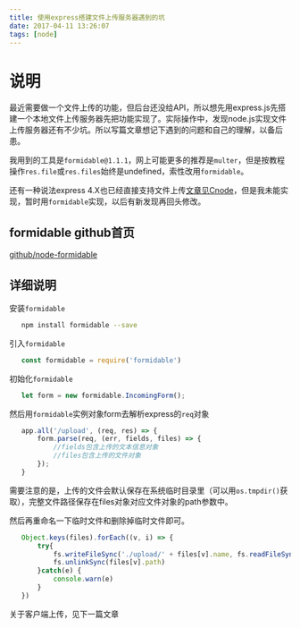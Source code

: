 ```yaml
---
title: 使用express搭建文件上传服务器遇到的坑
date: 2017-04-11 13:26:07
tags: [node]
---
```


# 说明

最近需要做一个文件上传的功能，但后台还没给API，所以想先用express.js先搭建一个本地文件上传服务器先把功能实现了。实际操作中，发现node.js实现文件上传服务器还有不少坑。所以写篇文章想记下遇到的问题和自己的理解，以备后患。

<!-- more -->

我用到的工具是`formidable@1.1.1`，网上可能更多的推荐是`multer`，但是按教程操作`res.file`或`res.files`始终是undefined，索性改用`formidable`。

还有一种说法express 4.X也已经直接支持文件上传[文章见Cnode](https://cnodejs.org/topic/4f40a4dc0feaaa4424081758)，但是我未能实现，暂时用`formidable`实现，以后有新发现再回头修改。

## formidable github首页

[github/node-formidable](https://github.com/felixge/node-formidable)

## 详细说明

安装`formidable`

 ```bash
    npm install formidable --save
 ```

引入`formidable`

 ``` javascript
    const formidable = require('formidable')
 ```

初始化`formidable`

 ``` javascript
    let form = new formidable.IncomingForm();
 ```

然后用`formidable`实例对象form去解析express的`req`对象

 ``` javascript
    app.all('/upload', (req, res) => {
        form.parse(req, (err, fields, files) => {
            //fields包含上传的文本信息对象
            //files包含上传的文件对象
        });
    }
 ```

需要注意的是，上传的文件会默认保存在系统临时目录里（可以用`os.tmpdir()`获取），完整文件路径保存在files对象对应文件对象的path参数中。

然后再重命名一下临时文件和删除掉临时文件即可。

 ``` javascript
    Object.keys(files).forEach((v, i) => {
        try{
            fs.writeFileSync('./upload/' + files[v].name, fs.readFileSync(files[v].path))
            fs.unlinkSync(files[v].path)
        }catch(e) {
            console.warn(e)
        }
    })
 ```

关于客户端上传，见下一篇文章

